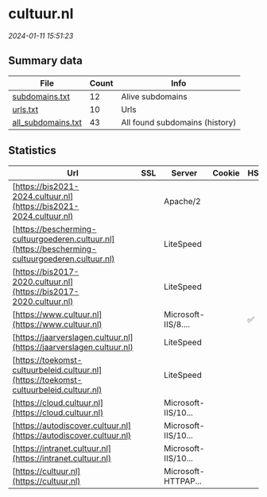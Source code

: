 # cultuur.nl
*2024-01-11 15:51:23*
## Summary data
| File       | Count | Info |
|------------|-------|------|
|[subdomains.txt](/data/cultuur.nl/subdomains.txt)|12|Alive subdomains|
|[urls.txt](/data/cultuur.nl/urls.txt)|10|Urls|
|[all_subdomains.txt](/data/cultuur.nl/all_subdomains.txt)|43|All found subdomains (history)|
## Statistics
| Url | SSL | Server | Cookie | HSTS | CSP | XFO | XXP | RP | Tech |Title |
|------------|-------|------|------|------|------|------|------|------|------|------|
|[https://bis2021-2024.cultuur.nl](https://bis2021-2024.cultuur.nl)| |Apache/2| | | | | |:white_check_mark: |Apache HTTP Serv...|bis2021-2024 – E...|
|[https://bescherming-cultuurgoederen.cultuur.nl](https://bescherming-cultuurgoederen.cultuur.nl)| |LiteSpeed| | | | | |:white_check_mark: |HTTP/3 LiteSpeed...||
|[https://bis2017-2020.cultuur.nl](https://bis2017-2020.cultuur.nl)| |LiteSpeed| | | | | |:white_check_mark: |HTTP/3 LiteSpeed...|Raad voor Cultuu...|
|[https://www.cultuur.nl](https://www.cultuur.nl)| |Microsoft-IIS/8....| |:white_check_mark: |:warning: |:white_check_mark: |:white_check_mark: |:white_check_mark: |IIS:8.5 Microsof...|Document Moved|
|[https://jaarverslagen.cultuur.nl](https://jaarverslagen.cultuur.nl)| |LiteSpeed| | | | | |:white_check_mark: |HTTP/3 LiteSpeed...||
|[https://toekomst-cultuurbeleid.cultuur.nl](https://toekomst-cultuurbeleid.cultuur.nl)| |LiteSpeed| | | | | |:white_check_mark: |HTTP/3 LiteSpeed...|Toekomst Cultuur...|
|[https://cloud.cultuur.nl](https://cloud.cultuur.nl)| |Microsoft-IIS/10...| | | |:white_check_mark: | |:white_check_mark: |IIS:10.0 Windows...||
|[https://autodiscover.cultuur.nl](https://autodiscover.cultuur.nl)| |Microsoft-IIS/10...| | | | | |:white_check_mark: |IIS:10.0 Windows...||
|[https://intranet.cultuur.nl](https://intranet.cultuur.nl)| |Microsoft-IIS/10...| | | | | |:white_check_mark: |IIS:10.0 Microso...||
|[https://cultuur.nl](https://cultuur.nl)| |Microsoft-HTTPAP...| | | | | |:white_check_mark: |Microsoft HTTPAP...|Not Found|